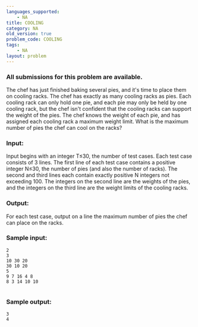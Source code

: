 ```yaml
---
languages_supported:
    - NA
title: COOLING
category: NA
old_version: true
problem_code: COOLING
tags:
    - NA
layout: problem
---
```

###  All submissions for this problem are available. 

The chef has just finished baking several pies, and it's time to place them on cooling racks. The chef has exactly as many cooling racks as pies. Each cooling rack can only hold one pie, and each pie may only be held by one cooling rack, but the chef isn't confident that the cooling racks can support the weight of the pies. The chef knows the weight of each pie, and has assigned each cooling rack a maximum weight limit. What is the maximum number of pies the chef can cool on the racks?

### Input:

Input begins with an integer T≤30, the number of test cases. Each test case consists of 3 lines. The first line of each test case contains a positive integer N≤30, the number of pies (and also the number of racks). The second and third lines each contain exactly positive N integers not exceeding 100. The integers on the second line are the weights of the pies, and the integers on the third line are the weight limits of the cooling racks.

### Output:

For each test case, output on a line the maximum number of pies the chef can place on the racks.

### Sample input:

```
2
3
10 30 20
30 10 20
5
9 7 16 4 8
8 3 14 10 10
 
```
### Sample output:

```
3
4
 
```